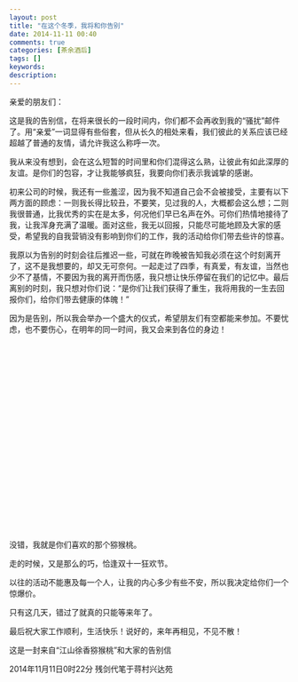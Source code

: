 ```yaml
---
layout: post
title: "在这个冬季，我将和你告别"
date: 2014-11-11 00:40
comments: true
categories: [茶余酒后]
tags: []
keywords: 
description: 
---
```

亲爱的朋友们：

这是我的告别信，在将来很长的一段时间内，你们都不会再收到我的“骚扰”邮件了。用“亲爱”一词显得有些俗套，但从长久的相处来看，我们彼此的关系应该已经超越了普通的友情，请允许我这么称呼一次。

我从来没有想到，会在这么短暂的时间里和你们混得这么熟，让彼此有如此深厚的友谊。是你们的包容，才让我能够疯狂，我要向你们表示我诚挚的感谢。

初来公司的时候，我还有一些羞涩，因为我不知道自己会不会被接受，主要有以下两方面的顾虑：一则我长得比较丑，不要笑，见过我的人，大概都会这么想；二则我很普通，比我优秀的实在是太多，何况他们早已名声在外。可你们热情地接待了我，让我浑身充满了温暖。面对这些，我无以回报，只能尽可能地顾及大家的感受，希望我的自我营销没有影响到你们的工作，我的活动给你们带去些许的惊喜。

我原以为告别的时刻会往后推迟一些，可就在昨晚被告知我必须在这个时刻离开了，这不是我想要的，却又无可奈何。一起走过了四季，有真爱，有友谊，当然也少不了基情，不要因为我的离开而伤感，我只想让快乐停留在我们的记忆中。最后离别的时刻，我只想对你们说：“是你们让我们获得了重生，我将用我的一生去回报你们，给你们带去健康的体魄！”

<!--more-->
因为是告别，所以我会举办一个盛大的仪式，希望朋友们有空都能来参加。不要忧虑，也不要伤心，在明年的同一时间，我又会来到各位的身边！


<br></br>
<br></br>
<br></br>
<br></br>
<br></br>
<br></br>
<br></br>
<br></br>
<br></br>
<br></br>

没错，我就是你们喜欢的那个猕猴桃。

走的时候，又是那么的巧，恰逢双十一狂欢节。

以往的活动不能惠及每一个人，让我的内心多少有些不安，所以我决定给你们一个惊爆价。

只有这几天，错过了就真的只能等来年了。

最后祝大家工作顺利，生活快乐！说好的，来年再相见，不见不散！

这是一封来自“江山徐香猕猴桃”和大家的告别信

2014年11月11日0时22分  残剑代笔于蒋村兴达苑